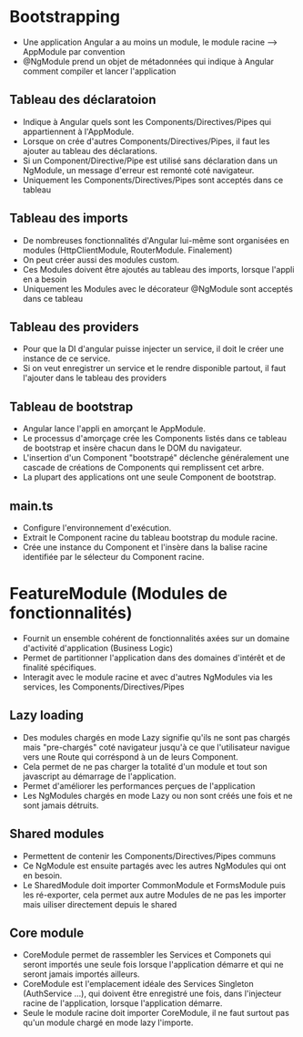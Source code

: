 # Bootstrapping
* Une application Angular a au moins un module, le module racine --> AppModule par convention
* @NgModule prend un objet de métadonnées qui indique à Angular comment compiler et lancer l'application

## Tableau des déclaratoion
* Indique à Angular quels sont les Components/Directives/Pipes qui appartiennent à l'AppModule.
* Lorsque on crée d'autres Components/Directives/Pipes, il faut les ajouter au tableau des déclarations.
* Si un Component/Directive/Pipe est utilisé sans déclaration dans un NgModule, un message d'erreur est remonté coté navigateur.
* Uniquement les Components/Directives/Pipes sont acceptés dans ce tableau

## Tableau des imports
* De nombreuses fonctionnalités d'Angular lui-même sont organisées en modules (HttpClientModule, RouterModule. Finalement)
* On peut créer aussi des modules custom.
* Ces Modules doivent être ajoutés au tableau des imports, lorsque l'appli en a besoin
* Uniquement les Modules avec le décorateur @NgModule sont acceptés dans ce tableau

## Tableau des providers
* Pour que la DI d'angular puisse injecter un service, il doit le créer une instance de ce service.
* Si on veut enregistrer un service et le rendre disponible partout, il faut l'ajouter dans le tableau des providers

## Tableau de bootstrap
* Angular lance l'appli en amorçant le AppModule.
* Le processus d'amorçage crée les Components listés dans ce tableau de bootstrap et insère chacun dans le DOM du navigateur.
* L'insertion d'un Component "bootstrapé" déclenche généralement une cascade de créations de Components qui remplissent cet arbre.
* La plupart des applications ont une seule Component de bootstrap.

## main.ts
* Configure l'environnement d'exécution.
* Extrait le Component racine du tableau bootstrap du module racine.
* Crée une instance du Component et l'insère dans la balise racine identifiée par le sélecteur du Component racine.

# FeatureModule (Modules de fonctionnalités)
* Fournit un ensemble cohérent de fonctionnalités axées sur un domaine d'activité d'application (Business Logic)
* Permet de partitionner l'application dans des domaines d'intérêt et de finalité spécifiques.
* Interagit avec le module racine et avec d'autres NgModules via les services, les Components/Directives/Pipes

## Lazy loading
* Des modules chargés en mode Lazy signifie qu'ils ne sont pas chargés mais "pre-chargés" coté navigateur jusqu'à ce que l'utilisateur navigue vers une Route qui corréspond à un de leurs Component.
* Cela permet de ne pas charger la totalité d'un module et tout son javascript au démarrage de l'application.
* Permet d'améliorer les performances perçues de l'application
* Les NgModules chargés en mode Lazy ou non sont créés une fois et ne sont jamais détruits.

## Shared modules
* Permettent de contenir les Components/Directives/Pipes communs
* Ce NgModule est ensuite partagés avec les autres NgModules qui ont en besoin.
* Le SharedModule doit importer CommonModule et FormsModule puis les ré-exporter, cela permet aux autre Modules de ne pas les importer mais uiliser directement depuis le shared

## Core module
* CoreModule permet de rassembler les Services et Componets qui seront importés une seule fois lorsque l'application démarre et qui ne seront jamais importés ailleurs.
* CoreModule est l'emplacement idéale des Services Singleton (AuthService ...), qui doivent être enregistré une fois, dans l'injecteur racine de l'application, lorsque l'application démarre.
* Seule le module racine doit importer CoreModule, il ne faut surtout pas qu'un module chargé en mode lazy l'importe.